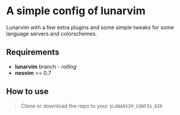 # A simple config of lunarvim

Lunarvim with a few extra plugins and some simple tweaks for some language servers and colorschemes.

## Requirements

- **lunarvim** branch - _rolling_
- **neovim** >= 0.7

## How to use

> Clone or download the repo to your `$LUNARVIM_CONFIG_DIR`
